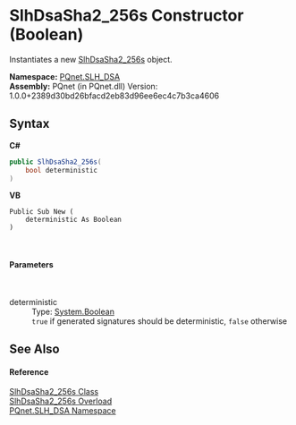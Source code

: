 # SlhDsaSha2_256s Constructor (Boolean)
 

Instantiates a new <a href="47093a5b-5140-2d95-6274-fe863ef20cd3.md">SlhDsaSha2_256s</a> object.

**Namespace:**&nbsp;<a href="5a51e981-67fd-0177-2098-034d6071509d.md">PQnet.SLH_DSA</a><br />**Assembly:**&nbsp;PQnet (in PQnet.dll) Version: 1.0.0+2389d30bd26bfacd2eb83d96ee6ec4c7b3ca4606

## Syntax

**C#**<br />
``` C#
public SlhDsaSha2_256s(
	bool deterministic
)
```

**VB**<br />
``` VB
Public Sub New ( 
	deterministic As Boolean
)
```

<br />

#### Parameters
&nbsp;<dl><dt>deterministic</dt><dd>Type: <a href="https://docs.microsoft.com/dotnet/api/system.boolean" target="_blank" rel="noopener noreferrer">System.Boolean</a><br />`true` if generated signatures should be deterministic, `false` otherwise</dd></dl>

## See Also


#### Reference
<a href="47093a5b-5140-2d95-6274-fe863ef20cd3.md">SlhDsaSha2_256s Class</a><br /><a href="6affac8f-e6a6-6fab-2336-7d1f45c6edec.md">SlhDsaSha2_256s Overload</a><br /><a href="5a51e981-67fd-0177-2098-034d6071509d.md">PQnet.SLH_DSA Namespace</a><br />